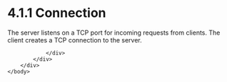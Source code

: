 <html dir="LTR" xmlns:mshelp="http://msdn.microsoft.com/mshelp" xmlns:ddue="http://ddue.schemas.microsoft.com/authoring/2003/5" xmlns:xlink="http://www.w3.org/1999/xlink" xmlns:tool="http://www.microsoft.com/tooltip">
    <head>
        <meta http-equiv="Content-Type" content="text/html; CHARSET=utf-8"></meta>
        <meta name="save" content="history"></meta>
        <title>4.1.1 Connection</title>
        <xml>
            <mshelp:toctitle title="4.1.1 Connection"></mshelp:toctitle>
            <mshelp:rltitle title="[MS-SSAS]: Connection"></mshelp:rltitle>
            <mshelp:keyword index="A" term="a0e930d0-ae87-4124-93af-74da476b8649"></mshelp:keyword>
            <mshelp:attr name="DCSext.ContentType" value="open specification"></mshelp:attr>
            <mshelp:attr name="AssetID" value="a0e930d0-ae87-4124-93af-74da476b8649"></mshelp:attr>
            <mshelp:attr name="TopicType" value="kbRef"></mshelp:attr>
            <mshelp:attr name="DCSext.Title" value="[MS-SSAS]: Connection" />
        </xml>
    </head>
    <body>
        <div id="header">
            <h1 class="heading">4.1.1 Connection</h1>
        </div>
        <div id="mainSection">
            <div id="mainBody">
                <div id="allHistory" class="saveHistory"></div>
                <div id="sectionSection0" class="section" name="collapseableSection">
                    

<p>The server listens on a TCP port for incoming requests from
clients. The client creates a TCP connection to the server.</p>


                </div>
            </div>
        </div>
    </body>
</html>